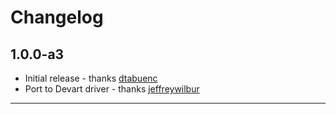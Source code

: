 # Changelog

## 1.0.0-a3

* Initial release - thanks [dtabuenc]
* Port to Devart driver - thanks [jeffreywilbur]



---

[dtabuenc]: https://github.com/dtabuenc
[jeffreywilbur]: https://github.com/jeffreywilbur